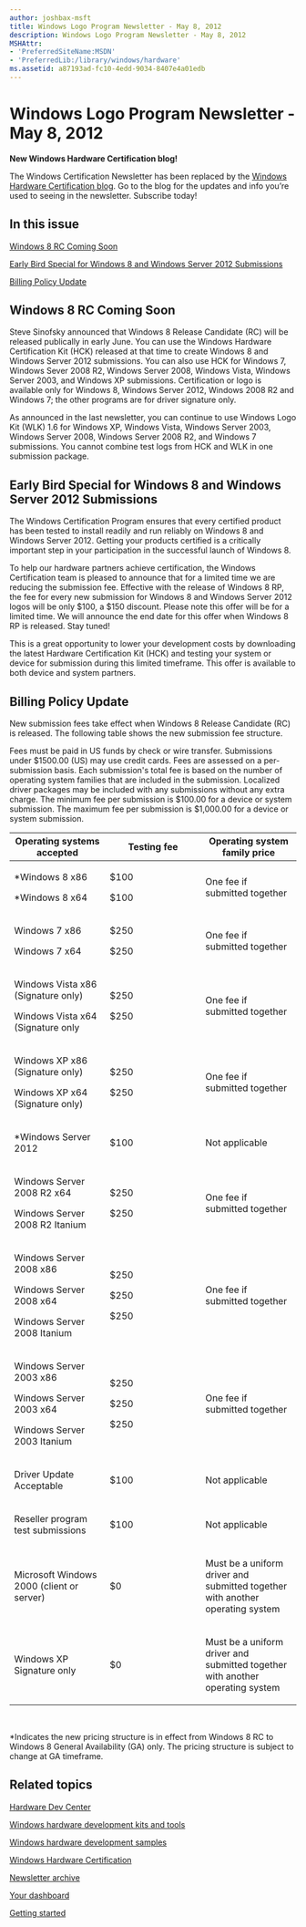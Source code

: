 ```yaml
---
author: joshbax-msft
title: Windows Logo Program Newsletter - May 8, 2012
description: Windows Logo Program Newsletter - May 8, 2012
MSHAttr:
- 'PreferredSiteName:MSDN'
- 'PreferredLib:/library/windows/hardware'
ms.assetid: a87193ad-fc10-4edd-9034-8407e4a01edb
---
```


# Windows Logo Program Newsletter - May 8, 2012


**New Windows Hardware Certification blog!**

The Windows Certification Newsletter has been replaced by the [Windows Hardware Certification blog](http://blogs.msdn.com/b/windows_hardware_certification/). Go to the blog for the updates and info you’re used to seeing in the newsletter. Subscribe today!

## In this issue


[Windows 8 RC Coming Soon](#rc)

[Early Bird Special for Windows 8 and Windows Server 2012 Submissions](#bird)

[Billing Policy Update](#billing)

## <a href="" id="rc"></a>Windows 8 RC Coming Soon


Steve Sinofsky announced that Windows 8 Release Candidate (RC) will be released publically in early June. You can use the Windows Hardware Certification Kit (HCK) released at that time to create Windows 8 and Windows Server 2012 submissions. You can also use HCK for Windows 7, Windows Sever 2008 R2, Windows Server 2008, Windows Vista, Windows Server 2003, and Windows XP submissions. Certification or logo is available only for Windows 8, Windows Server 2012, Windows 2008 R2 and Windows 7; the other programs are for driver signature only.

As announced in the last newsletter, you can continue to use Windows Logo Kit (WLK) 1.6 for Windows XP, Windows Vista, Windows Server 2003, Windows Server 2008, Windows Server 2008 R2, and Windows 7 submissions. You cannot combine test logs from HCK and WLK in one submission package.

## <a href="" id="bird"></a>Early Bird Special for Windows 8 and Windows Server 2012 Submissions


The Windows Certification Program ensures that every certified product has been tested to install readily and run reliably on Windows 8 and Windows Server 2012. Getting your products certified is a critically important step in your participation in the successful launch of Windows 8.

To help our hardware partners achieve certification, the Windows Certification team is pleased to announce that for a limited time we are reducing the submission fee. Effective with the release of Windows 8 RP, the fee for every new submission for Windows 8 and Windows Server 2012 logos will be only $100, a $150 discount. Please note this offer will be for a limited time. We will announce the end date for this offer when Windows 8 RP is released. Stay tuned!

This is a great opportunity to lower your development costs by downloading the latest Hardware Certification Kit (HCK) and testing your system or device for submission during this limited timeframe. This offer is available to both device and system partners.

## <a href="" id="billing"></a>Billing Policy Update


New submission fees take effect when Windows 8 Release Candidate (RC) is released. The following table shows the new submission fee structure.

Fees must be paid in US funds by check or wire transfer. Submissions under $1500.00 (US) may use credit cards. Fees are assessed on a per-submission basis. Each submission's total fee is based on the number of operating system families that are included in the submission. Localized driver packages may be included with any submissions without any extra charge. The minimum fee per submission is $100.00 for a device or system submission. The maximum fee per submission is $1,000.00 for a device or system submission.

<table>
<colgroup>
<col width="33%" />
<col width="33%" />
<col width="33%" />
</colgroup>
<thead>
<tr class="header">
<th>Operating systems accepted</th>
<th>Testing fee</th>
<th>Operating system family price</th>
</tr>
</thead>
<tbody>
<tr class="odd">
<td><p>*Windows 8 x86</p>
<p>*Windows 8 x64</p></td>
<td><p>$100</p>
<p>$100</p></td>
<td><p>One fee if submitted together</p></td>
</tr>
<tr class="even">
<td><p>Windows 7 x86</p>
<p>Windows 7 x64</p></td>
<td><p>$250</p>
<p>$250</p></td>
<td><p>One fee if submitted together</p></td>
</tr>
<tr class="odd">
<td><p>Windows Vista x86 (Signature only)</p>
<p>Windows Vista x64 (Signature only</p></td>
<td><p>$250</p>
<p>$250</p></td>
<td><p>One fee if submitted together</p></td>
</tr>
<tr class="even">
<td><p>Windows XP x86 (Signature only)</p>
<p>Windows XP x64 (Signature only)</p></td>
<td><p>$250</p>
<p>$250</p></td>
<td><p>One fee if submitted together</p></td>
</tr>
<tr class="odd">
<td><p>*Windows Server 2012</p></td>
<td><p>$100</p></td>
<td><p>Not applicable</p></td>
</tr>
<tr class="even">
<td><p>Windows Server 2008 R2 x64</p>
<p>Windows Server 2008 R2 Itanium</p></td>
<td><p>$250</p>
<p>$250</p></td>
<td><p>One fee if submitted together</p></td>
</tr>
<tr class="odd">
<td><p>Windows Server 2008 x86</p>
<p>Windows Server 2008 x64</p>
<p>Windows Server 2008 Itanium</p></td>
<td><p>$250</p>
<p>$250</p>
<p>$250</p></td>
<td><p>One fee if submitted together</p></td>
</tr>
<tr class="even">
<td><p>Windows Server 2003 x86</p>
<p>Windows Server 2003 x64</p>
<p>Windows Server 2003 Itanium</p></td>
<td><p>$250</p>
<p>$250</p>
<p>$250</p></td>
<td><p>One fee if submitted together</p></td>
</tr>
<tr class="odd">
<td><p>Driver Update Acceptable</p></td>
<td><p>$100</p></td>
<td><p>Not applicable</p></td>
</tr>
<tr class="even">
<td><p>Reseller program test submissions</p></td>
<td><p>$100</p></td>
<td><p>Not applicable</p></td>
</tr>
<tr class="odd">
<td><p>Microsoft Windows 2000 (client or server)</p></td>
<td><p>$0</p></td>
<td><p>Must be a uniform driver and submitted together with another operating system</p></td>
</tr>
<tr class="even">
<td><p>Windows XP Signature only</p></td>
<td><p>$0</p></td>
<td><p>Must be a uniform driver and submitted together with another operating system</p></td>
</tr>
</tbody>
</table>

 

\*Indicates the new pricing structure is in effect from Windows 8 RC to Windows 8 General Availability (GA) only. The pricing structure is subject to change at GA timeframe.

## Related topics


[Hardware Dev Center](http://msdn.microsoft.com/en-US/windows/hardware/)

[Windows hardware development kits and tools](http://msdn.microsoft.com/windows/hardware/bg127147)

[Windows hardware development samples](http://code.msdn.microsoft.com/windowshardware/)

[Windows Hardware Certification](http://msdn.microsoft.com/en-US/windows/hardware/gg463010)

[Newsletter archive](windows-certification-newsletter-archive.md)

[Your dashboard](https://sysdev.microsoft.com/hardware/member/)

[Getting started](http://msdn.microsoft.com/library/windows/hardware/gg507680/)

 

 







